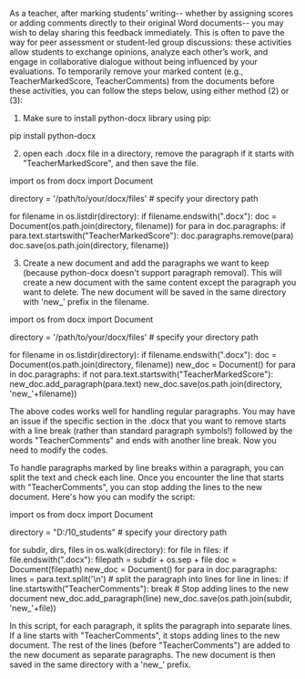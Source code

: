 As a teacher, after marking students’ writing-- whether by assigning scores or adding comments directly to their original Word documents-- you may wish to delay sharing this feedback immediately. This is often to pave the way for peer assessment or student-led group discussions: these activities allow students to exchange opinions, analyze each other’s work, and engage in collaborative dialogue without being influenced by your evaluations. To temporarily remove your marked content (e.g., TeacherMarkedScore, TeacherComments) from the documents before these activities, you can follow the steps below, using either method (2) or (3):

1) Make sure to install python-docx library using pip:

pip install python-docx

2) open each .docx file in a directory, remove the paragraph if it starts with "TeacherMarkedScore", and then save the file.

import os
from docx import Document

directory = '/path/to/your/docx/files'  # specify your directory path

for filename in os.listdir(directory):
    if filename.endswith(".docx"):
        doc = Document(os.path.join(directory, filename))
        for para in doc.paragraphs:
            if para.text.startswith("TeacherMarkedScore"):
                doc.paragraphs.remove(para)
        doc.save(os.path.join(directory, filename))


3) Create a new document and add the paragraphs we want to keep (because python-docx doesn't support paragraph removal). This will create a new document with the same content except the paragraph you want to delete. The new document will be saved in the same directory with 'new_' prefix in the filename.

import os
from docx import Document

directory = '/path/to/your/docx/files'  # specify your directory path

for filename in os.listdir(directory):
    if filename.endswith(".docx"):
        doc = Document(os.path.join(directory, filename))
        new_doc = Document()
        for para in doc.paragraphs:
            if not para.text.startswith("TeacherMarkedScore"):
                new_doc.add_paragraph(para.text)
        new_doc.save(os.path.join(directory, 'new_'+filename))


The above codes works well for handling regular paragraphs. You may have an issue if the specific section in the .docx that you want to remove starts with a line break (rather than standard paragraph symbols!) followed by the words "TeacherComments" and ends with another line break. Now you need to modify the codes. 

To handle paragraphs marked by line breaks within a paragraph, you can split the text and check each line. Once you encounter the line that starts with "TeacherComments", you can stop adding the lines to the new document. Here's how you can modify the script:

import os
from docx import Document

directory = "D:/10_students"  # specify your directory path

for subdir, dirs, files in os.walk(directory):
    for file in files:
        if file.endswith(".docx"):
            filepath = subdir + os.sep + file
            doc = Document(filepath)
            new_doc = Document()
            for para in doc.paragraphs:
                lines = para.text.split('\n')  # split the paragraph into lines
                for line in lines:
                    if line.startswith("TeacherComments"):
                        break  # Stop adding lines to the new document
                    new_doc.add_paragraph(line)
            new_doc.save(os.path.join(subdir, 'new_'+file))

In this script, for each paragraph, it splits the paragraph into separate lines. If a line starts with "TeacherComments", it stops adding lines to the new document. The rest of the lines (before "TeacherComments") are added to the new document as separate paragraphs. The new document is then saved in the same directory with a 'new_' prefix.
